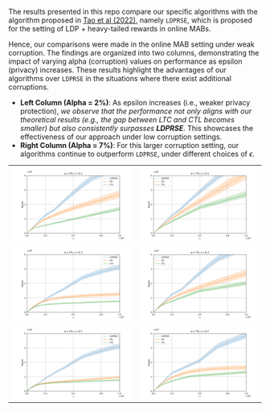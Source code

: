 The results presented in this repo compare our specific algorithms with the algorithm proposed in [Tao et al (2022)](https://proceedings.mlr.press/v151/tao22a.html), namely `LDPRSE`, which is proposed for the setting of LDP + heavy-tailed rewards in online MABs.

Hence, our comparisons were made in the online MAB setting under weak corruption. The findings are organized into two columns, demonstrating the impact of varying alpha (corruption) values on performance as epsilon (privacy) increases.
These results highlight the advantages of our algorithms over `LDPRSE` in the situations where there exist additional corruptions.

- **Left Column (Alpha = 2%)**: As epsilon increases (i.e., weaker privacy protection), _we observe that the performance not only aligns with our theoretical results (e.g., the gap between LTC and CTL becomes smaller) but also consistently surpasses **LDPRSE**_. This showcases the effectiveness of our approach under low corruption settings.
- **Right Column (Alpha = 7%)**: For this larger corruption setting, our algorithms continue to outperform `LDPRSE`, under different choices of $\epsilon$.

<table>
  <tr>
    <td><img src="pics/a2e1.png" alt="Alt text 1" width="100%"></td>
    <td><img src="pics/a7e1.png" alt="Alt text 2" width="100%"></td>
  </tr>
  <tr>
    <td><img src="pics/a2e3.png" alt="Alt text 4" width="100%"></td>
    <td><img src="pics/a7e3.png" alt="Alt text 5" width="100%"></td>
  </tr>
  <tr>
    <td><img src="pics/a2e7.png" alt="Alt text 3" width="100%"></td>
    <td><img src="pics/a7e7.png" alt="Alt text 6" width="100%"></td>
  </tr>
</table>

